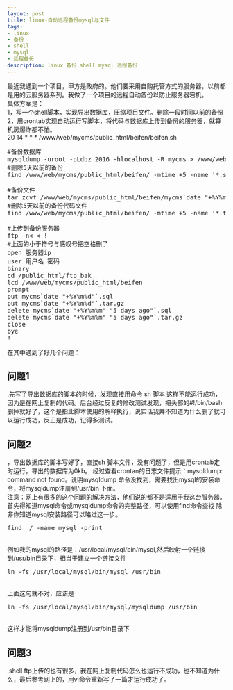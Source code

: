 ```yaml
---
layout: post
title: linux-自动远程备份mysql与文件
tags:
- linux
- 备份
- shell
- mysql
- 远程备份
description: linux 备份 shell mysql 远程备份
---
```

最近我遇到一个项目，甲方是政府的。他们要采用自购托管方式的服务器，以前都是用的云服务器系列。我做了一个项目的远程自动备份以防止服务器宕机。
<br>
具体方案是： 
<br>
1，写一个shell脚本，实现导出数据库，压缩项目文件。删除一段时间以前的备份
<br>
2，用crontab实现自动运行写脚本，将代码与数据库上传到备份的服务器，就算机房爆炸都不怕。
<br>
20 14 * * * /www/web/mycms/public_html/beifen/beifen.sh
<pre class="code">
#备份数据库
mysqldump -uroot -pLdbz_2016 -hlocalhost -R mycms > /www/web/mycms/public_html/beifen/mycms`date "+%Y%m%d"`.sql
#删除5天以前的备份
find /www/web/mycms/public_html/beifen/ -mtime +5 -name '*.sql' -exec rm -rf {} \;

#备份文件
tar zcvf /www/web/mycms/public_html/beifen/mycms`date "+%Y%m%d"`.tar.gz /www/web/mycms/public_html/mycms
#删除5天以前的备份代码文件
find /www/web/mycms/public_html/beifen/ -mtime +5 -name '*.tar.gz' -exec rm -rf {} \;

#上传到备份服务器
ftp -n< < !
#上面的小于符号与感叹号把空格删了
open 服务器ip
user 用户名 密码
binary
cd /public_html/ftp_bak
lcd /www/web/mycms/public_html/beifen
prompt
put mycms`date "+%Y%m%d"`.sql
put mycms`date "+%Y%m%d"`.tar.gz
delete mycms`date "+%Y%m%m" "5 days ago"`.sql
delete mycms`date "+%Y%m%m" "5 days ago"`.tar.gz
close
bye
!
</pre>

在其中遇到了好几个问题：<br>
<h2>问题1</h2>
,先写了导出数据库的脚本的时候，发现直接用命令 sh 脚本  这样不能运行成功，因为是在网上复制的代码。后台经过反复的修改测试发现，把头部的#!/bin/bash  
删掉就好了，这个是指此脚本使用的解释执行，说实话我并不知道为什么删了就可以运行成功，反正是成功，记得多测试。
<h2>问题2</h2>
，导出数据库的脚本写好了，直接sh 脚本文件，没有问题了，但是用crontab定时运行，导出的数据库为0kb。 经过查看crontan的日志文件提示：mysqldump: command not found。说明mysqldump 命令没找到，需要找出mysql的安装命令，将mysqldump注册到/usr/bin 下面。  <br>
<font color"red">注意：</font>网上有很多的这个问题的解决方法，他们说的都不是适用于我这台服务器。
首先得知道mysql命令或mysqldump命令的完整路径，可以使用find命令查找
除非你知道mysql安装路径可以略过这一步。<br>
<pre class="code">find  / -name mysql -print</pre><br>
例如我的mysql的路径是：/usr/local/mysql/bin/mysql,然后映射一个链接到/usr/bin目录下，相当于建立一个链接文件<br>
<pre class="code">ln -fs /usr/local/mysql/bin/mysql /usr/bin</pre><br>
上面这句就不对，应该是<br>
<pre class="code">ln -fs /usr/local/mysql/bin/mysql/mysqldump /usr/bin</pre><br>
这样才能将mysqldump注册到/usr/bin目录下<br>
<h2>问题3</h2>
,shell ftp上传的也有很多，我在网上复制代码怎么也运行不成功，也不知道为什么，最后参考网上的，用vi命令重新写了一篇才运行成功了。<br>
